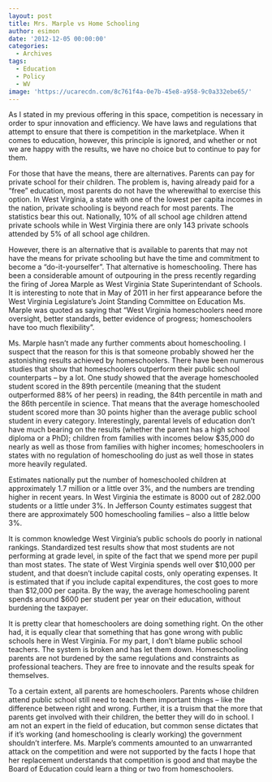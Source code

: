 ```yaml
---
layout: post
title: Mrs. Marple vs Home Schooling
author: esimon
date: '2012-12-05 00:00:00'
categories:
  - Archives
tags:
  - Education
  - Policy
  - WV
image: 'https://ucarecdn.com/8c761f4a-0e7b-45e8-a958-9c0a332ebe65/'
---
```

As I stated in my previous offering in this space, competition is necessary in order to spur innovation and efficiency.  We have laws and regulations that attempt to ensure that there is competition in the marketplace. When it comes to education, however, this principle is ignored, and whether or not we are happy with the results, we have no choice but to continue to pay for them.  

For those that have the means, there are alternatives.  Parents can pay for private school for their children.  The problem is, having already paid for a “free” education, most parents do not have the wherewithal to exercise this option.  In West Virginia, a state with one of the lowest per capita incomes in the nation, private schooling is beyond reach for most parents.  The statistics bear this out.  Nationally, 10% of all school age children attend private schools while in West Virginia there are only 143 private schools attended by 5% of all school age children.  

However, there is an alternative that is available to parents that may not have the means for private schooling but have the time and commitment to become a “do-it-yourselfer”.    That alternative is homeschooling.  There has been a considerable amount of outpouring in the press recently regarding the firing of Jorea Marple as West Virginia State Superintendant of Schools.  It is interesting to note that in May of 2011 in her first appearance before the West Virginia Legislature’s Joint Standing Committee on Education Ms. Marple was quoted as saying that “West Virginia homeschoolers need more oversight, better standards, better evidence of progress; homeschoolers have too much flexibility”.  

Ms. Marple hasn’t made any further comments about homeschooling.  I suspect that the reason for this is that someone probably showed her the astonishing results achieved by homeschoolers.  There have been numerous studies that show that homeschoolers outperform their public school counterparts – by a lot.  One study showed that the average homeschooled student scored in the 89th percentile (meaning that the student outperformed 88% of her peers) in reading, the 84th percentile in math and the 86th percentile in science.  That means that the average homeschooled student scored more than 30 points higher than the average public school student in every category. Interestingly, parental levels of education don’t have much bearing on the results (whether the parent has a high school diploma or a PhD); children from families with incomes below $35,000 do nearly as well as those from families with higher incomes; homeschoolers in states with no regulation of homeschooling do just as well those in states more heavily regulated. 

Estimates nationally put the number of homeschooled children at approximately 1.7 million or a little over 3%, and the numbers are trending higher in recent years. In West Virginia the estimate is 8000 out of 282.000 students or a little under 3%.  In Jefferson County estimates suggest that there are approximately 500 homeschooling families – also a little below 3%.   

It is common knowledge West Virginia’s public schools do poorly in national rankings.  Standardized test results show that most students are not performing at grade level, in spite of the fact that we spend more per pupil than most states.  The state of West Virginia spends well over $10,000 per student, and that doesn’t include capital costs, only operating expenses.  It is estimated that if you include capital expenditures, the cost goes to more than $12,000 per capita. By the way, the average homeschooling parent spends around $600 per student per year on their education, without burdening the taxpayer.  

It is pretty clear that homeschoolers are doing something right.  On the other had, it is equally clear that something that has gone wrong with public schools here in West Virginia. For my part, I don’t blame public school teachers.  The system is broken and has let them down.  Homeschooling parents are not burdened by the same regulations and constraints as professional teachers.  They are free to innovate and the results speak for themselves.  

To a certain extent, all parents are homeschoolers.  Parents whose children attend public school still need to teach them important things – like the difference between right and wrong.  Further, it is a truism that the more that parents get involved with their children, the better they will do in school. I am not an expert in the field of education, but common sense dictates that if it’s working (and homeschooling is clearly working) the government shouldn’t interfere.  Ms. Marple’s comments amounted to an unwarranted attack on the competition and were not supported by the facts   I hope that her replacement understands that competition is good and that maybe the Board of Education could learn a thing or two from homeschoolers.  